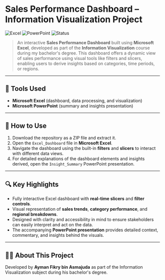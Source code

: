 # Sales Performance Dashboard – Information Visualization Project

![Excel](https://img.shields.io/badge/Tool-Microsoft_Excel-blue?logo=microsoft-excel)
![PowerPoint](https://img.shields.io/badge/Slides-PowerPoint-orange?logo=microsoft-powerpoint)
![Status](https://img.shields.io/badge/Project-Type_Individual_Project-informational)

> An interactive **Sales Performance Dashboard** built using **Microsoft Excel**, developed as part of the **Information Visualization** course during my bachelor's degree. This dashboard offers a dynamic view of sales performance using visual tools like filters and slicers, enabling users to derive insights based on categories, time periods, or regions.

---

## 🧰 Tools Used

- **Microsoft Excel** (dashboard, data processing, and visualization)
- **Microsoft PowerPoint** (summary and insights presentation)

---

## 🚀 How to Use

1. Download the repository as a ZIP file and extract it.
2. Open the `Excel_Dashboard` file in **Microsoft Excel**.
3. Navigate the dashboard using the built-in **filters** and **slicers** to interact with different data views.
4. For detailed explanations of the dashboard elements and insights derived, open the `Insight_Summary` PowerPoint presentation.

---

## 🔍 Key Highlights

- Fully interactive Excel dashboard with **real-time slicers** and **filter controls**.
- Visual representation of **sales trends**, **category performance**, and **regional breakdowns**.
- Designed with clarity and accessibility in mind to ensure stakeholders can easily interpret and act on the data.
- The accompanying **PowerPoint presentation** provides detailed context, commentary, and insights behind the visuals.

---

## 🙋‍♂️ About This Project

Developed by **Ayman Fikry bin Asmajuda** as part of the Information Visualization subject during his bachelor's degree.
